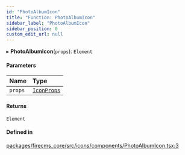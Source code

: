 ```yaml
---
id: "PhotoAlbumIcon"
title: "Function: PhotoAlbumIcon"
sidebar_label: "PhotoAlbumIcon"
sidebar_position: 0
custom_edit_url: null
---
```


▸ **PhotoAlbumIcon**(`props`): `Element`

#### Parameters

| Name | Type |
| :------ | :------ |
| `props` | [`IconProps`](../types/IconProps.md) |

#### Returns

`Element`

#### Defined in

[packages/firecms_core/src/icons/components/PhotoAlbumIcon.tsx:3](https://github.com/FireCMSco/firecms/blob/d45f3739/packages/firecms_core/src/icons/components/PhotoAlbumIcon.tsx#L3)
